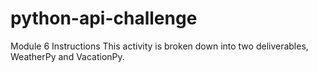 # python-api-challenge
Module 6
Instructions
This activity is broken down into two deliverables, WeatherPy and VacationPy.
